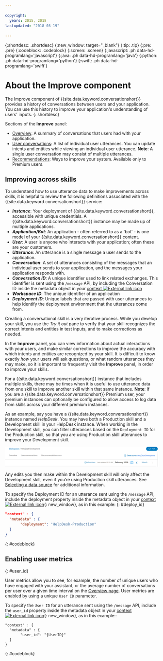 ```yaml
---

copyright:
  years: 2015, 2018
lastupdated: "2018-03-19"

---
```


{:shortdesc: .shortdesc}
{:new_window: target="_blank"}
{:tip: .tip}
{:pre: .pre}
{:codeblock: .codeblock}
{:screen: .screen}
{:javascript: .ph data-hd-programlang='javascript'}
{:java: .ph data-hd-programlang='java'}
{:python: .ph data-hd-programlang='python'}
{:swift: .ph data-hd-programlang='swift'}

# About the Improve component

The Improve component of {{site.data.keyword.conversationshort}} provides a history of conversations between users and your application. You can use this history to improve your application's understanding of users' inputs.
{: shortdesc}

Sections of the **Improve** panel:

* [Overview](logs_oview.html): A summary of conversations that users had with your application.
* [User conversations](logs_convo.html): A list of individual user utterances. You can update intents and entities while viewing an individual user utterance. **Note**: A single user conversation may consist of multiple utterances.
* [Recommendations](logs_recommend.html): Ways to improve your system. Available only to Premium users.

## Improving across skills
To understand how to use utterance data to make improvements across skills, it is helpful to review the following definitions associated with the {{site.data.keyword.conversationshort}} service:

* ***Instance***: Your deployment of {{site.data.keyword.conversationshort}}, accessible with unique credentials. A {{site.data.keyword.conversationshort}} instance may be made up of multiple applications.
* ***Application/Bot***: An application - often referred to as a 'bot' - is one model of your {{site.data.keyword.conversationshort}} content.
* ***User***: A user is anyone who interacts with your application; often these are your customers.
* ***Utterance***: An utterance is a single message a user sends to the application.
* ***Conversation***: A set of utterances consisting of the messages that an individual user sends to your application, and the messages your application responds with.
* ***Conversation ID***: A unique identifier used to link related exchanges. This identifier is sent using the `/message` API, by including the Conversation ID inside the metadata object in your [context ![External link icon](../../icons/launch-glyph.svg "External link icon")](https://www.ibm.com/watson/developercloud/assistant/api/v1/curl.html?curl#message)
* ***Workspace ID***: The unique identifier of an application
* ***Deployment ID***: Unique labels that are passed with user utterances to help identify the deployment environment that the utterances come from.
<!-- * ***Customer ID***: A unique label that can identify a specific user of your application. -->

Creating a conversational skill is a very iterative process. While you develop your skill, you use the *Try it out* pane to verify that your skill recognizes the correct intents and entities in test inputs, and to make corrections as needed.

In the **Improve** panel, you can view information about actual interactions with your users, and make similar corrections to improve the accuracy with which intents and entities are recognized by your skill. It is difficult to know exactly *how* your users will ask questions, or what random utterances they may make, so it is important to frequently visit the **Improve** panel, in order to improve your skills.

For a {{site.data.keyword.conversationshort}} instance that includes multiple skills, there may be times when it is useful to use utterance data from one skill to improve another skill within that same instance. **Note**: If you are a {{site.data.keyword.conversationshort}} Premium user, your premium instances can optionally be configured to allow access to log data from skills across your different premium instances.

As an example, say you have a {{site.data.keyword.conversationshort}} instance named *HelpDesk*. You may have both a Production skill and a Development skill in your HelpDesk instance. When working in the Development skill, you can filter utterances based on the `Deployment ID` for the Production skill, so that you are using Production skill utterances to improve your Development skill.

![Data source link](images/data_source_1.png)

Any edits you then make within the Development skill will only affect the Development skill, even if you’re using Production skill utterances. See [Selecting a data source](logs_convo.html#selecting-a-data-source) for additional information.

To specify the Deployment ID for an utterance sent using the `/message` API, include the deployment property inside the metadata object in your [context ![External link icon](../../icons/launch-glyph.svg "External link icon")](https://www.ibm.com/watson/developercloud/assistant/api/v1/curl.html?curl#message){: new_window}, as in this example:
{: #deploy_id}

```json
"context" : {
  "metadata" : {
       "deployment": "HelpDesk-Production"
  }
}
```

{: #codeblock}

## Enabling user metrics
{: #user_id}

User metrics allow you to see, for example, the number of unique users who have engaged with your assistant, or the average number of conversations per user over a given time interval on the [Overview page](logs_oview.html). User metrics are enabled by using a unique `User ID` parameter.

To specify the `User ID` for an utterance sent using the `/message` API, include the `user_id` property inside the metadata object in your [context ![External link icon](../../icons/launch-glyph.svg "External link icon")](https://www.ibm.com/watson/developercloud/assistant/api/v1/curl.html?curl#message){: new_window}, as in this example::

```
"context" : {
  "metadata" : {
       "user_id": "{UserID}"
  }
}
```
{: #codeblock}
